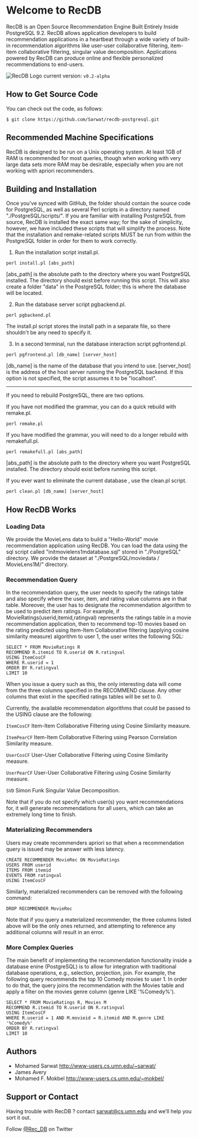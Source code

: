 ﻿# Welcome to RecDB
RecDB is an Open Source Recommendation Engine Built Entirely Inside PostgreSQL 9.2. RecDB allows application developers to build recommendation applications in a heartbeat through a wide variety of built-in recommendation algorithms like user-user collaborative filtering, item-item collaborative filtering, singular value decomposition. Applications powered by RecDB can produce online and flexible personalized recommendations to end-users. 

![RecDB Logo](http://www-users.cs.umn.edu/~sarwat/RecDB/pics/recdblogo.png)          current version: ```v0.2-alpha```


## How to Get Source Code

You can check out the code, as follows:

```
$ git clone https://github.com/Sarwat/recdb-postgresql.git
```


## Recommended Machine Specifications

RecDB is designed to be run on a Unix operating system. At least 1GB of RAM is recommended for most queries, though when working with very large data sets more RAM may be desirable, especially when you are not working with apriori recommenders.

## Building and Installation

Once you've synced with GitHub, the folder should contain the source code for PostgreSQL, as well as several Perl scripts in a directory named "./PostgreSQL/scripts/". If you are familiar with installing PostgreSQL from source, RecDB is installed the exact same way; for the sake of simplicity, however, we have included these scripts that will simplify the process. Note that the installation and remake-related scripts MUST be run from within the PostgreSQL folder in order for them to work correctly.

1. Run the installation script install.pl.

```
perl install.pl [abs_path]
```

[abs_path] is the absolute path to the directory where you want PostgreSQL installed. The directory should exist before running this script. This will also create a folder "data" in the PostgreSQL folder; this is where the database will be located.

2. Run the database server script pgbackend.pl.

```
perl pgbackend.pl
```

The install.pl script stores the install path in a separate file, so there shouldn't be any need to specify it.

3. In a second terminal, run the database interaction script pgfrontend.pl.

```
perl pgfrontend.pl [db_name] [server_host]
```

[db_name] is the name of the database that you intend to use.
[server_host] is the address of the host server running the PostgreSQL backend. If this option is not specified, the script assumes it to be "localhost".

--------------------------------

If you need to rebuild PostgreSQL, there are two options.

If you have not modified the grammar, you can do a quick rebuild with remake.pl.

```
perl remake.pl
```

If you have modified the grammar, you will need to do a longer rebuild with remakefull.pl.

```
perl remakefull.pl [abs_path]
```

[abs_path] is the absolute path to the directory where you want PostgreSQL installed. The directory should exist before running this script.

If you ever want to eliminate the current database , use the clean.pl script.

```
perl clean.pl [db_name] [server_host]
```

## How RecDB Works

### Loading Data
We provide the MovieLens data to build a "Hello-World" movie recommendation application using RecDB. You can load the data using the sql script called "initmovielens1mdatabase.sql" stored in "./PostgreSQL" directory. We provide the dataset at "./PostgreSQL/moviedata / MovieLens1M/" directory.

### Recommendation Query
In the recommendation query, the user needs to specify the ratings table and also specify where the user, item, and rating value columns are in that table. Moreover, the user has to designate the recommendation algorithm to be used to predict item ratings. For example, if MovieRatings(userid,itemid,ratingval) represents the ratings table in a movie recommendation application, then to recommend top-10 movies based on the rating predicted using Item-Item Collaborative filtering (applying cosine similarity measure) algorithm to user 1, the user writes the following SQL:

```
SELECT * FROM MovieRatings R
RECOMMEND R.itemid TO R.userid ON R.ratingval
USING ItemCosCF
WHERE R.userid = 1
ORDER BY R.ratingval
LIMIT 10
```

When you issue a query such as this, the only interesting data will come from the three columns specified in the RECOMMEND clause. Any other columns that exist in the specified ratings tables will be set to 0.

Currently, the available recommendation algorithms that could be passed to the USING clause are the following:

```ItemCosCF``` Item-Item Collaborative Filtering using Cosine Similarity measure.

```ItemPearCF``` Item-Item Collaborative Filtering using Pearson Correlation Similarity measure.

```UserCosCF``` User-User Collaborative Filtering using Cosine Similarity measure. 

```UserPearCF``` User-User Collaborative Filtering using Cosine Similarity measure. 

```SVD``` Simon Funk Singular Value Decomposition. 

Note that if you do not specify which user(s) you want recommendations for, it will generate recommendations for all users, which can take an extremely long time to finish.

### Materializing Recommenders
Users may create recommenders apriori so that when a recommendation query is issued may be answer with less latency.

```
CREATE RECOMMENDER MovieRec ON MovieRatings
USERS FROM userid
ITEMS FROM itemid
EVENTS FROM ratingval
USING ItemCosCF
```
Similarly, materialized recommenders can be removed with the following command:

```
DROP RECOMMENDER MovieRec
```

Note that if you query a materialized recommender, the three columns listed above will be the only ones returned, and attempting to reference any additional columns will result in an error.

### More Complex Queries
The main benefit of implementing the recommendation functionality inside a database enine (PostgreSQL) is to allow for integration with traditional database operations, e.g., selection, projection, join. 
For example, the following query recommends the top 10 Comedy movies to user 1. 
In order to do that, the query joins the recommendation with the Movies table and apply a filter on the movies genre column (genre LIKE '%Comedy%').


```
SELECT * FROM MovieRatings R, Movies M
RECOMMEND R.itemid TO R.userid ON R.ratingval
USING ItemCosCF
WHERE R.userid = 1 AND M.movieid = R.itemid AND M.genre LIKE '%Comedy%'
ORDER BY R.ratingval
LIMIT 10
```

## Authors
* Mohamed Sarwat <http://www-users.cs.umn.edu/~sarwat/>
* James Avery
* Mohamed F. Mokbel <http://www-users.cs.umn.edu/~mokbel/>

## Support or Contact
Having trouble with RecDB ? contact sarwat@cs.umn.edu and we’ll help you sort it out.

Follow [@Rec_DB](https://twitter.com/Rec_DB) on Twitter
